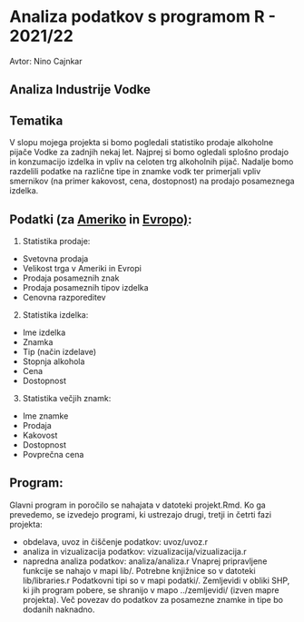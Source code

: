 # Analiza podatkov s programom R - 2021/22 #
Avtor: Nino Cajnkar
## Analiza Industrije Vodke ##

## Tematika ##

V slopu mojega projekta si bomo pogledali statistiko prodaje alkoholne pijače Vodke za zadnjih nekaj let.
Najprej si bomo ogledali splošno prodajo in konzumacijo izdelka in vpliv na celoten trg alkoholnih pijač.
Nadalje bomo razdelili podatke na različne tipe in znamke vodk ter primerjali vpliv smernikov (na primer kakovost, cena, dostopnost) na prodajo posameznega izdelka.

## Podatki (za [Ameriko](https://www.statista.com/topics/3741/vodka-industry/#dossierKeyfigures) in [Evropo)](https://www.statista.com/outlook/cmo/alcoholic-drinks/spirits/vodka/europe): ##
1. Statistika prodaje:
* Svetovna prodaja
* Velikost trga v Ameriki in Evropi
* Prodaja posameznih znak
* Prodaja posameznih tipov izdelka
* Cenovna razporeditev
2. Statistika izdelka:
* Ime izdelka
* Znamka
* Tip (način izdelave)
* Stopnja alkohola
* Cena
* Dostopnost
3. Statistika večjih znamk:
* Ime znamke
* Prodaja
* Kakovost
* Dostopnost
* Povprečna cena

## Program: ##
Glavni program in poročilo se nahajata v datoteki projekt.Rmd. Ko ga prevedemo, se izvedejo programi, ki ustrezajo drugi, tretji in četrti fazi projekta:
* obdelava, uvoz in čiščenje podatkov: uvoz/uvoz.r
* analiza in vizualizacija podatkov: vizualizacija/vizualizacija.r
* napredna analiza podatkov: analiza/analiza.r
Vnaprej pripravljene funkcije se nahajo v mapi lib/. Potrebne knjižnice so v datoteki lib/libraries.r
Podatkovni tipi so v mapi podatki/. Zemljevidi v obliki SHP, ki jih program pobere, se shranijo v mapo ../zemljevidi/ (izven mapre projekta).
Več povezav do podatkov za posamezne znamke in tipe bo dodanih naknadno.
